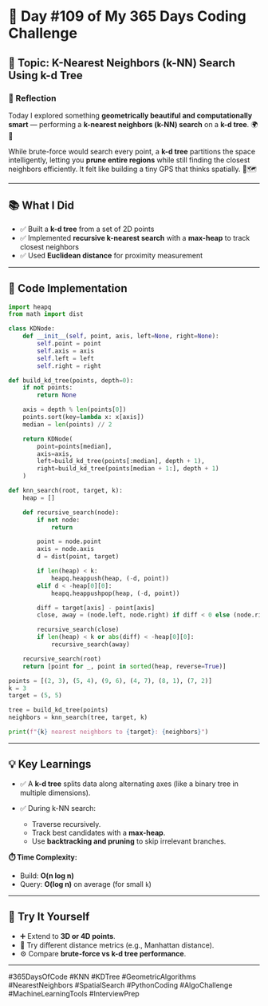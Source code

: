 # 🚀 Day #109 of My 365 Days Coding Challenge

## 📌 Topic: **K-Nearest Neighbors (k-NN) Search Using k-d Tree**

### 💭 Reflection

Today I explored something **geometrically beautiful and computationally smart** — performing a **k-nearest neighbors (k-NN) search** on a **k-d tree**. 🌍📍

While brute-force would search every point, a **k-d tree** partitions the space intelligently, letting you **prune entire regions** while still finding the closest neighbors efficiently. It felt like building a tiny GPS that thinks spatially. 🧠🗺️

---

## 📚 What I Did

* ✅ Built a **k-d tree** from a set of 2D points
* ✅ Implemented **recursive k-nearest search** with a **max-heap** to track closest neighbors
* ✅ Used **Euclidean distance** for proximity measurement

---

## 📝 Code Implementation

```python
import heapq
from math import dist

class KDNode:
    def __init__(self, point, axis, left=None, right=None):
        self.point = point
        self.axis = axis
        self.left = left
        self.right = right

def build_kd_tree(points, depth=0):
    if not points:
        return None

    axis = depth % len(points[0])
    points.sort(key=lambda x: x[axis])
    median = len(points) // 2

    return KDNode(
        point=points[median],
        axis=axis,
        left=build_kd_tree(points[:median], depth + 1),
        right=build_kd_tree(points[median + 1:], depth + 1)
    )

def knn_search(root, target, k):
    heap = []

    def recursive_search(node):
        if not node:
            return

        point = node.point
        axis = node.axis
        d = dist(point, target)

        if len(heap) < k:
            heapq.heappush(heap, (-d, point))
        elif d < -heap[0][0]:
            heapq.heappushpop(heap, (-d, point))

        diff = target[axis] - point[axis]
        close, away = (node.left, node.right) if diff < 0 else (node.right, node.left)

        recursive_search(close)
        if len(heap) < k or abs(diff) < -heap[0][0]:
            recursive_search(away)

    recursive_search(root)
    return [point for _, point in sorted(heap, reverse=True)]

points = [(2, 3), (5, 4), (9, 6), (4, 7), (8, 1), (7, 2)]
k = 3
target = (5, 5)

tree = build_kd_tree(points)
neighbors = knn_search(tree, target, k)

print(f"{k} nearest neighbors to {target}: {neighbors}")
```

---

## 💡 Key Learnings

* ✅ A **k-d tree** splits data along alternating axes (like a binary tree in multiple dimensions).
* ✅ During k-NN search:

  * Traverse recursively.
  * Track best candidates with a **max-heap**.
  * Use **backtracking and pruning** to skip irrelevant branches.

**⏱️ Time Complexity:**

* Build: **O(n log n)**
* Query: **O(log n)** on average (for small `k`)

---

## 🚀 Try It Yourself

* ➕ Extend to **3D or 4D points**.
* 🔄 Try different distance metrics (e.g., Manhattan distance).
* ⚙️ Compare **brute-force vs k-d tree performance**.

---

\#365DaysOfCode #KNN #KDTree #GeometricAlgorithms #NearestNeighbors #SpatialSearch #PythonCoding #AlgoChallenge #MachineLearningTools #InterviewPrep
